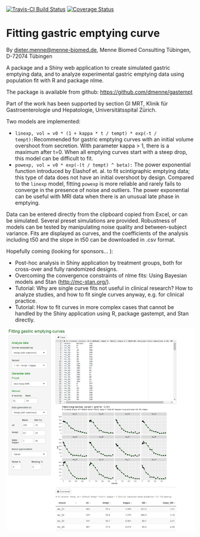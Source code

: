 [![Travis-CI Build Status](https://travis-ci.org/dmenne/gastempt.svg?branch=master)](https://travis-ci.org/dmenne/gastempt)
[![Coverage Status](https://coveralls.io/repos/github/dmenne/gastempt/badge.svg?branch=master)](https://coveralls.io/github/dmenne/gastempt?branch=master)

# Fitting gastric emptying curve

By dieter.menne@menne-biomed.de, Menne Biomed Consulting Tübingen, D-72074 Tübingen

A package and a Shiny web application to create simulated gastric emptying data, and to analyze experimental gastric emptying data using population fit with R and package nlme.

The package is available from github: https://github.com/dmenne/gastempt

Part of the work has been supported by section GI MRT, Klinik für Gastroenterologie und Hepatologie, Universitätsspital Zürich.

Two models are implemented:

* `linexp, vol = v0 * (1 + kappa * t / tempt) * exp(-t / tempt):`Recommended for gastric emptying curves with an initial volume overshoot from secretion. With parameter kappa > 1, there is a maximum after t=0.  When all emptying curves start with a steep drop, this model can be difficult to fit.
* `powexp, vol = v0 * exp(-(t / tempt) ^ beta):` The power exponential function introduced by Elashof et. al. to fit scintigraphic emptying data; this type of data does not have an initial overshoot by design. Compared to the `linexp` model, fitting `powexp` is more reliable and rarely fails to converge in the presence of noise and outliers. The power exponential can be useful with MRI data when there is an unusual late phase in emptying.

Data can be entered directly from the clipboard copied from Excel, or can be simulated. Several preset simulations are provided. Robustness of models can be tested by manipulating noise quality and between-subject variance. Fits are displayed as curves, and the coefficients of the analysis including t50 and the slope in t50 can be downloaded in .csv format.

Hopefully coming (looking for sponsors... ):

* Post-hoc analysis in Shiny application by treatment groups, both for cross-over and fully randomized designs.
* Overcoming the convergence constraints of nlme fits: Using Bayesian models and Stan (http://mc-stan.org/). 
* Tutorial: Why are single curve fits not useful in clinical research? How to analyze studies, and how to fit single curves anyway, e.g. for clinical practice.
* Tutorial: How to fit curves in more complex cases that cannot be handled by the Shiny application using R,  package gastempt, and Stan directly.

![Screenshot](inst/shiny/screenshot.png)

